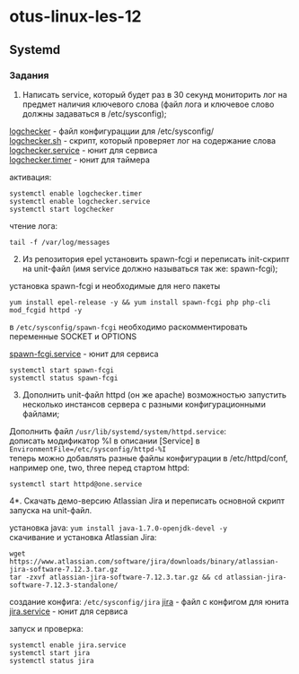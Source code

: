 # otus-linux-les-12
## Systemd


### Задания  
1. Написать service, который будет раз в 30 секунд мониторить лог на предмет наличия ключевого слова (файл лога и ключевое слово должны задаваться в /etc/sysconfig);  

[logchecker] - файл конфигурацции для /etc/sysconfig/  
[logchecker.sh] - скрипт, который проверяет лог на содержание слова  
[logchecker.service] - юнит для сервиса  
[logchecker.timer] - юнит для таймера  

активация:  
```
systemctl enable logchecker.timer
systemctl enable logchecker.service
systemctl start logchecker
```
  
чтение лога:  
```
tail -f /var/log/messages
```
  
2. Из репозитория epel установить spawn-fcgi и переписать init-скрипт на unit-файл (имя service должно называться так же: spawn-fcgi);  
  
установка spawn-fcgi и необходимые для него пакеты  
```
yum install epel-release -y && yum install spawn-fcgi php php-cli mod_fcgid httpd -y
```
  
в `/etc/sysconfig/spawn-fcgi` необходимо раскомментировать переменные SOCKET и OPTIONS  
  
[spawn-fcgi.service] - юнит для сервиса  
```
systemctl start spawn-fcgi
systemctl status spawn-fcgi
```
  
3. Дополнить unit-файл httpd (он же apache) возможностью запустить несколько инстансов сервера с разными конфигурационными файлами;  
  
Дополнить файл `/usr/lib/systemd/system/httpd.service`:  
дописать модификатор %I в описании [Service] в `EnvironmentFile=/etc/sysconfig/httpd-%I`  
теперь можно добавлять разные файлы конфигурации в /etc/httpd/conf, например one, two, three перед стартом httpd:
```
systemctl start httpd@one.service
```
  
4\*. Скачать демо-версию Atlassian Jira и переписать основной скрипт запуска на unit-файл.  
  
установка java: `yum install java-1.7.0-openjdk-devel -y`  
скачивание и установка Atlassian Jira:  
```
wget https://www.atlassian.com/software/jira/downloads/binary/atlassian-jira-software-7.12.3.tar.gz
tar -zxvf atlassian-jira-software-7.12.3.tar.gz && cd atlassian-jira-software-7.12.3-standalone/
```
  
создание конфига: `/etc/sysconfig/jira`
[jira] - файл с конфигом для юнита  
[jira.service] - юнит для сервиса  
  
запуск и проверка:
```
systemctl enable jira.service
systemctl start jira
systemctl status jira
```



[logchecker]:https://github.com/octokama/otus-linux/blob/main/12-systemd/1/logchecker
[logchecker.sh]:https://github.com/octokama/otus-linux/blob/main/12-systemd/1/logchecker.sh
[logchecker.service]:https://github.com/octokama/otus-linux/blob/main/12-systemd/1/logchecker.service
[logchecker.timer]:https://github.com/octokama/otus-linux/blob/main/12-systemd/1/logchecker.timer
[spawn-fcgi.service]:https://github.com/octokama/otus-linux/blob/main/12-systemd/2/spawn-fcgi.service
[jira]:https://github.com/octokama/otus-linux/blob/main/12-systemd/4/jira
[jira.service]:https://github.com/octokama/otus-linux/blob/main/12-systemd/4/jira.service
